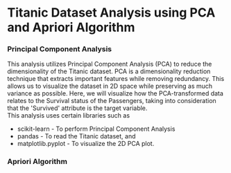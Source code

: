# Titanic Dataset Analysis using PCA and Apriori Algorithm
### Principal Component Analysis
This analysis utilizes Principal Component Analysis (PCA) to reduce the dimensionality of the Titanic dataset. PCA is a dimensionality reduction technique that extracts important features while removing redundancy.
This allows us to visualize the dataset in 2D space while preserving as much variance as possible.
Here, we will visualize how the PCA-transformed data relates to the Survival status of the Passengers, taking into consideration that the 'Survived' attribute is the target variable.<br/> 
This analysis uses certain libraries such as 
- scikit-learn - To perform Principal Component Analysis
- pandas - To read the Titanic dataset, and
- matplotlib.pyplot - To visualize the 2D PCA plot. <br/>

### Apriori Algorithm

